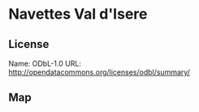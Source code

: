 # Navettes Val d'Isere
    
## License

Name: ODbL-1.0
URL: http://opendatacommons.org/licenses/odbl/summary/

## Map

<WorldMap topic="stefan/public-transport/Navettes_Val_dIsere/vehicle_positions/#" />
